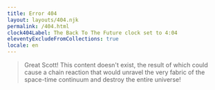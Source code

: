 ```yaml
---
title: Error 404
layout: layouts/404.njk
permalink: /404.html
clock404Label: The Back To The Future clock set to 4:04
eleventyExcludeFromCollections: true
locale: en
---
```


> Great Scott! This content doesn't exist, the result of which could cause a chain reaction that would unravel the very fabric of the space-time continuum and destroy the entire universe!
